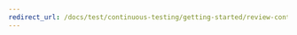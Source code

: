 ```yaml
---
redirect_url: /docs/test/continuous-testing/getting-started/review-continuous-test-results-after-build
---
```


